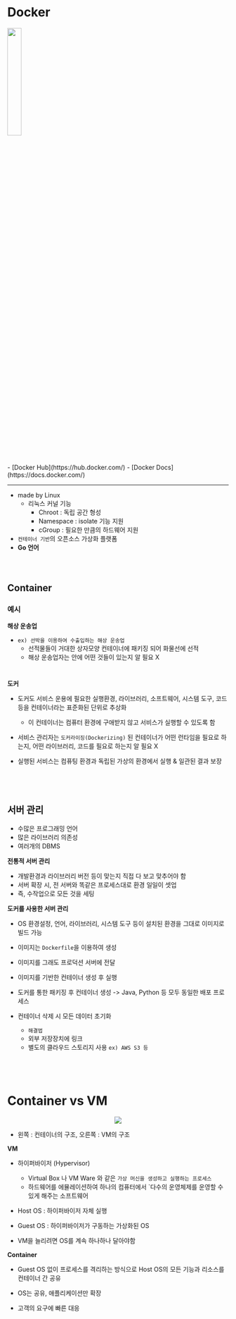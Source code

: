 
# Docker

<p><img src="https://www.docker.com/wp-content/uploads/2022/03/Moby-logo.png" width = "25%"></p>
- [Docker Hub](https://hub.docker.com/)
- [Docker Docs](https://docs.docker.com/)

---
- made by Linux
  - 리눅스 커널 기능
    - Chroot : 독립 공간 형성
    * Namespace : isolate 기능 지원
    - cGroup : 필요한 만큼의 하드웨어 지원
- `컨테이너 기반`의 오픈소스 가상화 플랫폼
- **Go 언어**

</br>

#

## Container

### 예시

**해상 운송업**

- `ex) 선박을 이용하여 수출입하는 해상 운송업`
  - 선적물들이 거대한 상자모양 컨테이너에 패키징 되어 화물선에 선적
  - 해상 운송업자는 안에 어떤 것들이 있는지 알 필요 X
  
#

**도커**

- 도커도 서비스 운용에 필요한 실행환경, 라이브러리, 소프트웨어, 시스템 도구, 코드 등을 컨테이너라는 표준화된 단위로 추상화
  - 이 컨테이너는 컴퓨터 환경에 구애받지 않고 서비스가 실행할 수 있도록 함
  
- 서비스 관리자는 `도커라이징(Dockerizing)` 된 컨테이너가 어떤 런타임을 필요로 하는지, 어떤 라이브러리, 코드를 필요로 하는지 알 필요 X
- 실행된 서비스는 컴퓨팅 환경과 독립된 가상의 환경에서 실행 & 일관된 결과 보장

#
</br>

## 서버 관리

- 수많은 프로그래밍 언어
- 많은 라이브러리 의존성
- 여러개의 DBMS

**전통적 서버 관리**

- 개발환경과 라이브러리 버전 등이 맞는지 직접 다 보고 맞추어야 함
- 서버 확장 시, 전 서버와 똑같은 프로세스대로 환경 일일이 셋업
- 즉, 수작업으로 모든 것을 세팅

**도커를 사용한 서버 관리**

- OS 환경설정, 언어, 라이브러리, 시스템 도구 등이 설치된 환경을 그대로 이미지로 빌드 가능
- 이미지는 `Dockerfile`을 이용하여 생성
- 이미지를 그래도 프로덕션 서버에 전달
- 이미지를 기반한 컨테이너 생성 후 실행

- 도커를 통한 패키징 후 컨테이너 생성 -> Java, Python 등 모두 동일한 배포 프로세스
- 컨테이너 삭제 시 모든 데이터 초기화
  - `해결법`
  - 외부 저장장치에 링크
  - 별도의 클라우드 스토리지 사용 `ex) AWS S3 등`
  
  #
  </br>
  
# Container vs VM

<p align="center"><img src="https://devocean.sk.com/CKFinderJava/userfiles/images/vm%20vs%20docker.png"></p>

- 왼쪽 : 컨테이너의 구조, 오른쪽 : VM의 구조

**VM**

- 하이퍼바이저 (Hypervisor) 
  - Virtual Box 나 VM Ware 와 같은 `가상 머신을 생성하고 실행하는 프로세스`
  - 하드웨어를 에뮬레이션하여 하나의 컴퓨터에서 `다수의 운영체제를 운영할 수 있게 해주는 소프트웨어
  
- Host OS : 하이퍼바이저 자체 실행
- Guest OS : 하이퍼바이저가 구동하는 가상화된 OS

- VM을 늘리려면 OS를 계속 하나하나 달아야함


**Container**

- Guest OS 없이 프로세스를 격리하는 방식으로 Host OS의 모든 기능과 리소스를 컨테이너 간 공유



- OS는 공유, 애플리케이션만 확장

- 고객의 요구에 빠른 대응

#
</br>

